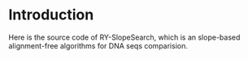# Introduction
Here is the source code of RY-SlopeSearch, which is an slope-based alignment-free algorithms for DNA seqs comparision.
